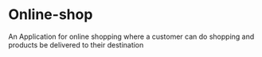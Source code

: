 # Online-shop
An Application for online shopping where a customer can do shopping and products be delivered to their destination
